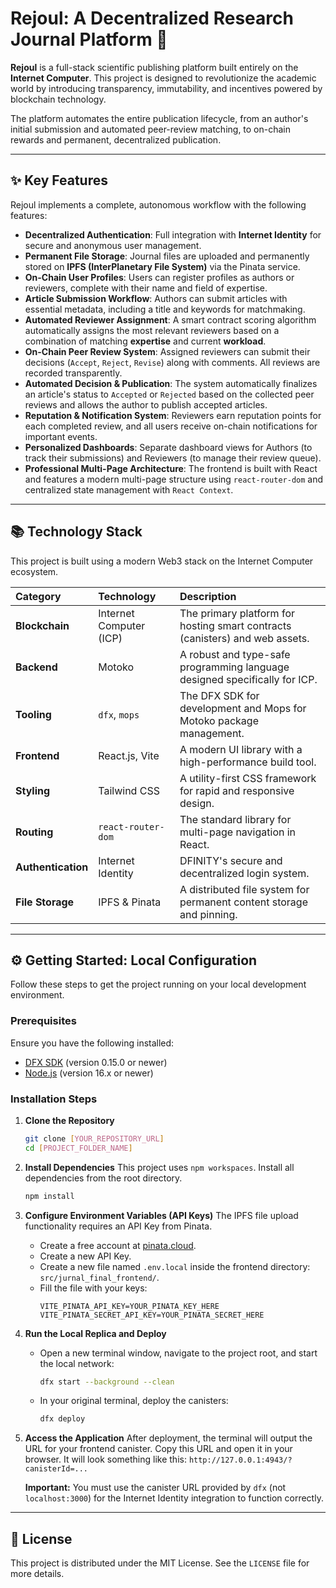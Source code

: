 # Rejoul: A Decentralized Research Journal Platform 🚀

**Rejoul** is a full-stack scientific publishing platform built entirely on the **Internet Computer**. This project is designed to revolutionize the academic world by introducing transparency, immutability, and incentives powered by blockchain technology.

The platform automates the entire publication lifecycle, from an author's initial submission and automated peer-review matching, to on-chain rewards and permanent, decentralized publication.

---

## ✨ Key Features

Rejoul implements a complete, autonomous workflow with the following features:

* **Decentralized Authentication**: Full integration with **Internet Identity** for secure and anonymous user management.
* **Permanent File Storage**: Journal files are uploaded and permanently stored on **IPFS (InterPlanetary File System)** via the Pinata service.
* **On-Chain User Profiles**: Users can register profiles as authors or reviewers, complete with their name and field of expertise.
* **Article Submission Workflow**: Authors can submit articles with essential metadata, including a title and keywords for matchmaking.
* **Automated Reviewer Assignment**: A smart contract scoring algorithm automatically assigns the most relevant reviewers based on a combination of matching **expertise** and current **workload**.
* **On-Chain Peer Review System**: Assigned reviewers can submit their decisions (`Accept`, `Reject`, `Revise`) along with comments. All reviews are recorded transparently.
* **Automated Decision & Publication**: The system automatically finalizes an article's status to `Accepted` or `Rejected` based on the collected peer reviews and allows the author to publish accepted articles.
* **Reputation & Notification System**: Reviewers earn reputation points for each completed review, and all users receive on-chain notifications for important events.
* **Personalized Dashboards**: Separate dashboard views for Authors (to track their submissions) and Reviewers (to manage their review queue).
* **Professional Multi-Page Architecture**: The frontend is built with React and features a modern multi-page structure using `react-router-dom` and centralized state management with `React Context`.

---

## 📚 Technology Stack

This project is built using a modern Web3 stack on the Internet Computer ecosystem.

| Category         | Technology            | Description                                                                  |
| :--------------- | :-------------------- | :--------------------------------------------------------------------------- |
| **Blockchain** | Internet Computer (ICP) | The primary platform for hosting smart contracts (canisters) and web assets. |
| **Backend** | Motoko                | A robust and type-safe programming language designed specifically for ICP.     |
| **Tooling** | `dfx`, `mops`         | The DFX SDK for development and Mops for Motoko package management.            |
| **Frontend** | React.js, Vite        | A modern UI library with a high-performance build tool.                      |
| **Styling** | Tailwind CSS          | A utility-first CSS framework for rapid and responsive design.                 |
| **Routing** | `react-router-dom`    | The standard library for multi-page navigation in React.                     |
| **Authentication** | Internet Identity     | DFINITY's secure and decentralized login system.                             |
| **File Storage** | IPFS & Pinata         | A distributed file system for permanent content storage and pinning.         |

---

## ⚙️ Getting Started: Local Configuration

Follow these steps to get the project running on your local development environment.

### Prerequisites
Ensure you have the following installed:
* [DFX SDK](https://internetcomputer.org/docs/current/developer-docs/setup/install/) (version 0.15.0 or newer)
* [Node.js](https://nodejs.org/en/) (version 16.x or newer)

### Installation Steps

1.  **Clone the Repository**
    ```bash
    git clone [YOUR_REPOSITORY_URL]
    cd [PROJECT_FOLDER_NAME]
    ```

2.  **Install Dependencies**
    This project uses `npm workspaces`. Install all dependencies from the root directory.
    ```bash
    npm install
    ```

3.  **Configure Environment Variables (API Keys)**
    The IPFS file upload functionality requires an API Key from Pinata.

    * Create a free account at [pinata.cloud](https://pinata.cloud/).
    * Create a new API Key.
    * Create a new file named `.env.local` inside the frontend directory: `src/jurnal_final_frontend/`.
    * Fill the file with your keys:
        ```
        VITE_PINATA_API_KEY=YOUR_PINATA_KEY_HERE
        VITE_PINATA_SECRET_API_KEY=YOUR_PINATA_SECRET_HERE
        ```

4.  **Run the Local Replica and Deploy**
    * Open a new terminal window, navigate to the project root, and start the local network:
        ```bash
        dfx start --background --clean
        ```
    * In your original terminal, deploy the canisters:
        ```bash
        dfx deploy
        ```

5.  **Access the Application**
    After deployment, the terminal will output the URL for your frontend canister. Copy this URL and open it in your browser. It will look something like this: `http://127.0.0.1:4943/?canisterId=...`

    **Important:** You must use the canister URL provided by `dfx` (not `localhost:3000`) for the Internet Identity integration to function correctly.

---

## 📜 License

This project is distributed under the MIT License. See the `LICENSE` file for more details.
